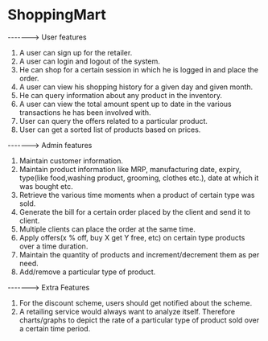 # ShoppingMart

------->  User features  
1. A user can sign up for the retailer. 
2. A user can login and logout of the system. 
3. He can shop for a certain session in which he is logged in and place the order. 
4. A user can view his shopping history for a given day and given month. 
5. He can query information about any product in the inventory. 
6. A user can view the total amount spent up to date in the various transactions he has been involved with. 
7. User can query the offers related to a particular product. 
8. User can get a sorted list of products based on prices. 

-------> Admin features 
 
1. Maintain customer information.
2. Maintain product information like MRP, manufacturing date, expiry, type(like food,washing product, grooming, clothes etc.), date at which it was bought etc. 
3. Retrieve the various time moments when a product of certain type was sold. 
4. Generate the bill for a certain order placed by the client and send it to client. 
5. Multiple clients can place the order at the same time. 
6. Apply offers(x % off, buy X get Y free, etc) on certain type products over a time duration. 
7. Maintain the quantity of products and increment/decrement them as per need. 
8. Add/remove a particular type of product. 

-------> Extra Features
1. For the discount scheme, users should get notified about the scheme. 
2. A retailing service would always want to analyze itself. Therefore charts/graphs to depict the rate of a particular type of product sold over a certain time period. 
